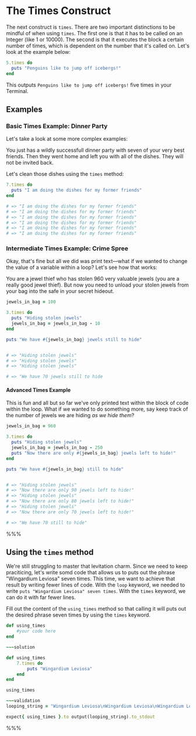 # The Times Construct

The next construct is `times`. There are two important distinctions to be mindful of when using `times`. The first one is that it has to be called on an Integer (like 1 or 10000). The second is that it executes the block a certain number of times, which is dependent on the number that it's called on. Let's look at the example below:

```ruby
5.times do
  puts "Penguins like to jump off icebergs!"
end
```

This outputs `Penguins like to jump off icebergs!` five times in your Terminal.

## Examples

### Basic Times Example: Dinner Party

Let's take a look at some more complex examples: 

You just has a wildly successfull dinner party with seven of your very best friends. Then they went home and left you with all of the dishes. They will not be invited back. 

Let's clean those dishes using the `times` method:

```ruby
7.times do 
  puts "I am doing the dishes for my former friends"
end

# => "I am doing the dishes for my former friends"
# => "I am doing the dishes for my former friends"
# => "I am doing the dishes for my former friends"
# => "I am doing the dishes for my former friends"
# => "I am doing the dishes for my former friends"
# => "I am doing the dishes for my former friends"
```

### Intermediate Times Example: Crime Spree

Okay, that's fine but all we did was print text––what if we wanted to change the value of a variable within a loop? Let's see how that works: 

You are a jewel thief who has stolen 960 very valuable jewels (you are a really good jewel thief). But now you need to unload your stolen jewels from your bag into the safe in your secret hideout.  

```ruby
jewels_in_bag = 100

3.times do 
  puts "Hiding stolen jewels"
  jewels_in_bag = jewels_in_bag - 10
end

puts "We have #{jewels_in_bag} jewels still to hide"


# => "Hiding stolen jewels"
# => "Hiding stolen jewels"
# => "Hiding stolen jewels"

# => "We have 70 jewels still to hide

```

#### Advanced Times Example

This is fun and all but so far we've only printed text within the block of code within the loop. What if we wanted to do something more, say keep track of the number of jewels we are hiding *as we hide them*? 

```ruby
jewels_in_bag = 960

3.times do 
  puts "Hiding stolen jewels"
  jewels_in_bag = jewels_in_bag - 250
  puts "Now there are only #{jewels_in_bag} jewels left to hide!"
end

puts "We have #{jewels_in_bag} still to hide"


# => "Hiding stolen jewels"
# => "Now there are only 90 jewels left to hide!"
# => "Hiding stolen jewels"
# => "Now there are only 80 jewels left to hide!"
# => "Hiding stolen jewels"
# => "Now there are only 70 jewels left to hide!"

# => "We have 70 still to hide"

```

%%%

## Using the `times` method

We're still struggling to master that levitation charm. Since we need to keep praciticing, let's write somd code that allows us to puts out the phrase "Wingardium Leviosa" seven times. This time, we want to achieve that result by writing fewer lines of code. With the `loop` keyword, we needed to write `puts "Wingardium Leviosa" seven times`. With the `times` keyword, we can do it with far fewer lines. 

Fill out the content of the `using_times` method so that calling it will puts out the desired phrase seven times by using the `times` keyword. 

```ruby
def using_times
	#your code here
end

~~~solution

def using_times 
	7.times do
		puts "Wingardium Leviosa"
	end
end

using_times

~~~validation
looping_string = "Wingardium Leviosa\nWingardium Leviosa\nWingardium Leviosa\nWingardium Leviosa\nWingardium Leviosa\nWingardium Leviosa\nWingardium Leviosa\n"

expect{ using_times }.to output(looping_string).to_stdout

```

%%%
